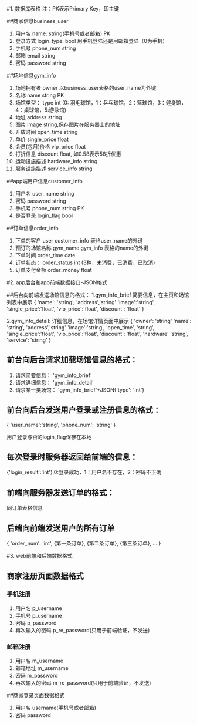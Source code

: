 ﻿#1. 数据库表格
注：PK表示Primary Key，即主键

##商家信息business_user
1. 用户名 name: string(手机号或者邮箱) PK
2. 登录方式 login_type: bool 用手机登陆还是用邮箱登陆（0为手机）
3. 手机号 phone_num string 
4. 邮箱 email string 
5. 密码 password string

##场地信息gym_info
1. 场地拥有者 owner 以business_user表格的user_name为外键
2. 名称 name string  PK
3. 场馆类型： type int (0: 羽毛球馆，1：乒乓球馆，2：篮球馆，3：健身馆，4：桌球馆，5:游泳馆)
4. 地址 address string
5. 图片 image string,保存图片在服务器上的地址
6. 开放时间 open_time string 
7. 单价 single_price float 
8. 会员(包月)价格 vip_price float
9. 打折信息 discount float, 如0.58表示58折优惠
10. 运动设施描述 hardware_info string
11. 服务设施描述 service_info string

##app端用户信息customer_info
1. 用户名 user_name string 
2. 密码 password string 
3. 手机号 phone_num string PK
4. 是否登录 login_flag bool

##订单信息order_info
1. 下单的客户 user customer_info 表格user_name的外键
2. 预订的场馆名称  gym_name gym_info 表格的name的外键
3. 下单时间 order_time date
4. 订单状态： order_status int (3种，未消费，已消费，已取消) 
5. 订单支付金额 order_money float


#2. app后台和app前端数据接口-JSON格式

##后台向前端发送场馆信息的格式：
1.gym_info_brief 简要信息，在主页和场馆列表中展示
{
'name': 'string',
'address','string'
'image':'string',
'single_price':'float',
'vip_price':'float',
'discount': 'float'
}

2.gym_info_detail: 详细信息，在场馆详情页面中展示
{
'owner': 'string'
'name': 'string',
'address','string'
'image':'string',
'open_time', 'string',
'single_price':'float',
'vip_price':'float',
'discount': 'float',
'hardware' 'string',
'service': 'string'
}

## 前台向后台请求加载场馆信息的格式：
1. 请求简要信息： 'gym_info_brief'
2. 请求详细信息： 'gym_info_detail'
3. 请求某一类场馆： 'gym_info_brief'+JSON{'type': 'int'}

## 前台向后台发送用户登录或注册信息的格式：
{
'user_name':'string',
'phone_num': 'string'
}

用户登录与否的login_flag保存在本地

## 每次登录时服务器返回给前端的信息：
{'login_result':'int'},0:登录成功，1：用户名不存在，2：密码不正确

## 前端向服务器发送订单的格式：
同订单表格信息

## 后端向前端发送用户的所有订单
{
'order_num': 'int',
{第一条订单},
{第二条订单},
{第三条订单},
...
}


#3. web前端和后端数据格式
## 商家注册页面数据格式
### 手机注册
1. 用户名 p_username
2. 手机号 p_username
3. 密码 p_password
4. 再次输入的密码 p_re_password(只用于前端验证，不发送)

### 邮箱注册
1. 用户名 m_username
2. 邮箱地址 m_username
3. 密码 m_password
4. 再次输入的密码 m_re_password(只用于前端验证，不发送)

##商家登录页面数据格式
1. 用户名 username(手机号或者邮箱)
2. 密码 password
